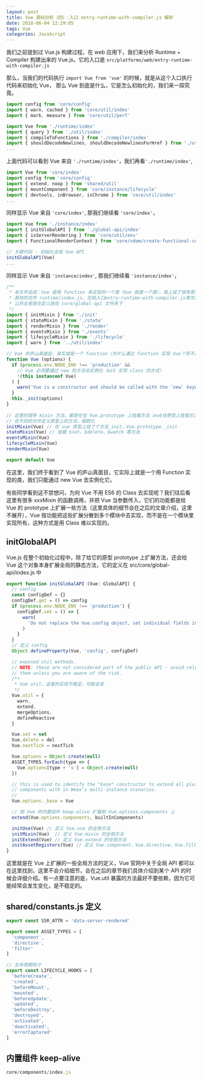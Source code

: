 ```yaml
---
layout: post
title: Vue 源码分析（四）：入口 entry-runtime-with-compiler.js 解析
date: 2018-06-04 12:29:05
tags: Vue
categories: JavaScript
---
```



我们之前提到过 Vue.js 构建过程，在 web 应用下，我们来分析 Runtime + Compiler 构建出来的 Vue.js，它的入口是 `src/platforms/web/entry-runtime-with-compiler.js`

那么，当我们的代码执行 `import Vue from 'vue'` 的时候，就是从这个入口执行代码来初始化 Vue， 那么 Vue 到底是什么，它是怎么初始化的，我们来一探究竟。

```js
import config from 'core/config'
import { warn, cached } from 'core/util/index'
import { mark, measure } from 'core/util/perf'

import Vue from './runtime/index'
import { query } from './util/index'
import { compileToFunctions } from './compiler/index'
import { shouldDecodeNewlines, shouldDecodeNewlinesForHref } from './util/compat'
...
```

上面代码可以看到 Vue 来自 `'./runtime/index'`，我们再看`'./runtime/index'`,

```js
import Vue from 'core/index'
import config from 'core/config'
import { extend, noop } from 'shared/util'
import { mountComponent } from 'core/instance/lifecycle'
import { devtools, inBrowser, isChrome } from 'core/util/index'
...
```

同样显示 Vue 来自 `'core/index'`, 那我们继续看 `'core/index'`，

```js
import Vue from './instance/index'
import { initGlobalAPI } from './global-api/index'
import { isServerRendering } from 'core/util/env'
import { FunctionalRenderContext } from 'core/vdom/create-functional-component'

// 关键代码 - 初始化全局 Vue API
initGlobalAPI(Vue)
...
```

同样显示 Vue 来自 `'instance/index'`, 那我们继续看 `'instance/index'`，

```js
/**
 * 本文件总结：Vue 是用 function 来实现的一个类（Vue 就是一个类），类上挂了很多原型的方法
 * 其他的文件 runtime/index.js、包括入口entry-runtime-with-compiler.js等文件也会挂载原型方法
 * 公共全局放在定义放在 core/global-api 文件夹下
 */
import { initMixin } from './init'
import { stateMixin } from './state'
import { renderMixin } from './render'
import { eventsMixin } from './events'
import { lifecycleMixin } from './lifecycle'
import { warn } from '../util/index'

// Vue 的庐山真面目，其实就是一个 function（为什么通过 function 实现 Vue？而不是通过 class?）
function Vue (options) {
  if (process.env.NODE_ENV !== 'production' &&
    // Vue 必须要通过 new 的方法去实例化（es5 实现 class 的方式）
    !(this instanceof Vue)
  ) {
    warn('Vue is a constructor and should be called with the `new` keyword')
  }
  this._init(options)
}
 
// 这里的很多 mixin 方法、都是在往 Vue.prototype 上挂载方法（es6往原型上挂载方法不方便，es6的原型继承已经被修改过）
// 在不同的文件定义原型上的方法，细致化
initMixin(Vue) // 在 vue 原型上挂了个方法_init，Vue.prototype._init
stateMixin(Vue) // 挂载 $set、$delete、$watch 等方法
eventsMixin(Vue)
lifecycleMixin(Vue)
renderMixin(Vue)

export default Vue
```

在这里，我们终于看到了 Vue 的庐山真面目，它实际上就是一个用 Function 实现的类，我们只能通过 new Vue 去实例化它。

有些同学看到这不禁想问，为何 Vue 不用 ES6 的 Class 去实现呢？我们往后看这里有很多 xxxMixin 的函数调用，并把 Vue 当参数传入，它们的功能都是给 Vue 的 prototype 上扩展一些方法（这里具体的细节会在之后的文章介绍，这里不展开），Vue 按功能把这些扩展分散到多个模块中去实现，而不是在一个模块里实现所有，这种方式是用 Class 难以实现的。


## initGlobalAPI

Vue.js 在整个初始化过程中，除了给它的原型 prototype 上扩展方法，还会给 Vue 这个对象本身扩展全局的静态方法，它的定义在 src/core/global-api/index.js 中

```js
export function initGlobalAPI (Vue: GlobalAPI) {
  // config
  const configDef = {}
  configDef.get = () => config
  if (process.env.NODE_ENV !== 'production') {
    configDef.set = () => {
      warn(
        'Do not replace the Vue.config object, set individual fields instead.'
      )
    }
  }
  // 定义 config
  Object.defineProperty(Vue, 'config', configDef)

  // exposed util methods.
  // NOTE: these are not considered part of the public API - avoid relying on
  // them unless you are aware of the risk.
  /**
   * Vue util，这里的实现不稳定，可能会变
   */
  Vue.util = {
    warn,
    extend,
    mergeOptions,
    defineReactive
  }

  Vue.set = set
  Vue.delete = del
  Vue.nextTick = nextTick

  Vue.options = Object.create(null)
  ASSET_TYPES.forEach(type => {
    Vue.options[type + 's'] = Object.create(null)
  })

  // this is used to identify the "base" constructor to extend all plain-object
  // components with in Weex's multi-instance scenarios.
  // 
  Vue.options._base = Vue

  // 把 Vue 的内置组件 keep-alive 扩展到 Vue.options.components 上
  extend(Vue.options.components, builtInComponents)

  initUse(Vue) // 定义 Vue.use 的全局方法
  initMixin(Vue)  // 定义 Vue.mixin 的全局方法
  initExtend(Vue) // 定义 Vue.extend 的全局方法 
  initAssetRegisters(Vue) // 定义 Vue.component、Vue.directive、Vue.filter
}
```

这里就是在 Vue 上扩展的一些全局方法的定义，Vue 官网中关于全局 API 都可以在这里找到，这里不会介绍细节，会在之后的章节我们具体介绍到某个 API 的时候会详细介绍。有一点要注意的是，Vue.util 暴露的方法最好不要依赖，因为它可能经常会发生变化，是不稳定的。

## shared/constants.js 定义

```js
export const SSR_ATTR = 'data-server-rendered'

export const ASSET_TYPES = [
  'component',
  'directive',
  'filter'
]

// 生命周期钩子
export const LIFECYCLE_HOOKS = [
  'beforeCreate',
  'created',
  'beforeMount',
  'mounted',
  'beforeUpdate',
  'updated',
  'beforeDestroy',
  'destroyed',
  'activated',
  'deactivated',
  'errorCaptured'
]
```

## 内置组件 keep-alive

```js
core/components/index.js
```

